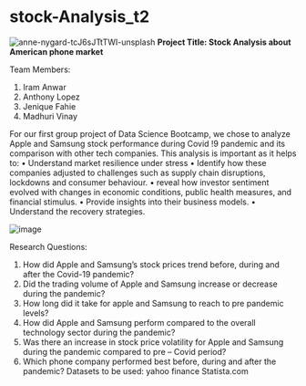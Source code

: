 # stock-Analysis_t2

![anne-nygard-tcJ6sJTtTWI-unsplash](https://github.com/user-attachments/assets/97b19cc5-77df-4a02-9a41-f6f815d2c078)
**Project Title: Stock Analysis about American phone market**


Team Members:
1.	Iram Anwar
2.	Anthony Lopez
3.	Jenique Fahie
4.	Madhuri Vinay

For our first group project of Data Science Bootcamp, we chose to analyze Apple and Samsung stock performance during Covid !9 pandemic and its comparison with other tech companies. This analysis is important as it helps to:
•	Understand market resilience under stress
•	Identify how these companies adjusted to challenges such as supply chain disruptions, lockdowns and consumer behaviour.
•	reveal how investor sentiment evolved with changes in economic conditions, public health measures, and financial stimulus.
•	Provide insights into their business models.
•	Understand the recovery strategies.

![image](https://github.com/user-attachments/assets/e019e8e9-29cd-4ea6-8d7d-6af10f74dd22)




Research Questions:
1.	How did Apple and Samsung’s stock prices trend before, during and after the Covid-19 pandemic?
2.	Did the trading volume of Apple and Samsung increase or decrease during the pandemic?
3.	How long did it take for apple and Samsung to reach to pre pandemic levels?
4.	How did Apple and Samsung perform compared to the overall technology sector during the pandemic?
5.	Was there an increase in stock price volatility for Apple and Samsung during the pandemic compared to pre – Covid period?
6.	Which phone company performed best before, during and after the pandemic?
Datasets to be used:
yahoo finance
Statista.com

